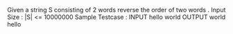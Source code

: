 Given a string S consisting of 2 words reverse the order of two words .
Input Size : |S| <= 10000000
Sample Testcase :
INPUT
hello world
OUTPUT
world hello